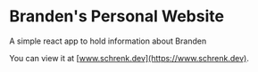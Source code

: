 # Branden's Personal Website 

A simple react app to hold information about Branden

You can view it at [www.schrenk.dev](https://www.schrenk.dev).
